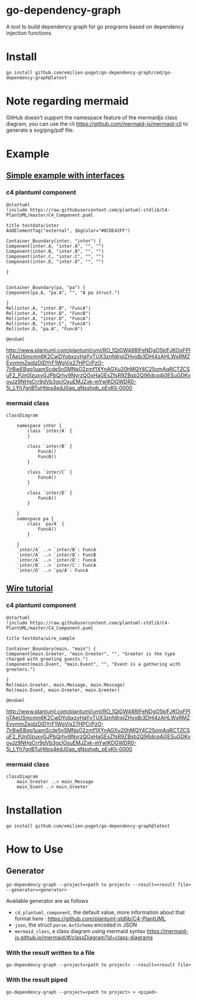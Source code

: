 # go-dependency-graph

A tool to build dependency graph for go programs based on dependency injection functions.

# Install

```
go install github.com/emilien-puget/go-dependency-graph/cmd/go-dependency-graph@latest
```
# Note regarding mermaid

GitHub doesn't support the namespace feature of the mermaidjs class diagram, you can use the
cli https://github.com/mermaid-js/mermaid-cli to generate a svg/png/pdf file.

# Example

## [Simple example with interfaces](./pkg/parse/testdata/inter)

### c4 plantuml component

```puml
@startuml
!include https://raw.githubusercontent.com/plantuml-stdlib/C4-PlantUML/master/C4_Component.puml

title testdata/inter
AddElementTag("external", $bgColor="#8CDE42FF")

Container_Boundary(inter, "inter") {
Component(inter.A, "inter.A", "", "")
Component(inter.B, "inter.B", "", "")
Component(inter.C, "inter.C", "", "")
Component(inter.D, "inter.D", "", "")

}


Container_Boundary(pa, "pa") {
Component(pa.A, "pa.A", "", "A pa struct.")

}
Rel(inter.A, "inter.B", "FuncA")
Rel(inter.A, "inter.B", "FuncB")
Rel(inter.A, "inter.D", "FuncA")
Rel(inter.B, "inter.C", "FuncA")
Rel(inter.D, "pa.A", "FuncA")

@enduml
```

http://www.plantuml.com/plantuml/uml/RO_1QiGW48RlFeNDgO5klFJKOqFPInTAeUSmcmn6K2CwDYobxzvHaYvTUX3znfdlrplZHvidb3DHI4zAHLWxRMZEvvmmZeidzDIDYrF1WgVix27HPCrPzO-7jrBwEBqg1uamScde5nSMNsO2zmf1XYnAGXu20hMQY4C25omAqRCTZCSuF2_PJn0lzuxvGJPbQrhv9NvrzQOxHaGEsZfsR9ZBsb2Q96dcq4j0ESuGDKvovJz9NHgCrr9dVb3gclOsuEMJZxk-mYwlKDGWDR0-5i_LYh7gnBTuHtlps4edJ0aq_gNsshqb_pEvKIj-0000

### mermaid class

```mermaid
classDiagram

    namespace inter {
        class `inter/A` {
        }

        class `inter/B` {
            FuncA()
            FuncB()
        }

        class `inter/C` {
            FuncA()
        }

        class `inter/D` {
            FuncA()
        }

    }
    namespace pa {
        class `pa/A` {
            FuncA()
        }

    }
    `inter/A` ..> `inter/B`: FuncA
    `inter/A` ..> `inter/B`: FuncB
    `inter/A` ..> `inter/D`: FuncA
    `inter/B` ..> `inter/C`: FuncA
    `inter/D` ..> `pa/A`: FuncA

```

## [Wire tutorial](https://github.com/google/wire/blob/main/_tutorial/main.go)

### c4 plantuml component

```puml
@startuml
!include https://raw.githubusercontent.com/plantuml-stdlib/C4-PlantUML/master/C4_Component.puml

title testdata/wire_sample

Container_Boundary(main, "main") {
Component(main.Greeter, "main.Greeter", "", "Greeter is the type charged with greeting guests.")
Component(main.Event, "main.Event", "", "Event is a gathering with greeters.")

}
Rel(main.Greeter, main.Message, main.Message)
Rel(main.Event, main.Greeter, main.Greeter)

@enduml
```

http://www.plantuml.com/plantuml/uml/RO_1QiGW48RlFeNDgO5klFJKOqFPInTAeUSmcmn6K2CwDYobxzvHaYvTUX3znfdlrplZHvidb3DHI4zAHLWxRMZEvvmmZeidzDIDYrF1WgVix27HPCrPzO-7jrBwEBqg1uamScde5nSMNsO2zmf1XYnAGXu20hMQY4C25omAqRCTZCSuF2_PJn0lzuxvGJPbQrhv9NvrzQOxHaGEsZfsR9ZBsb2Q96dcq4j0ESuGDKvovJz9NHgCrr9dVb3gclOsuEMJZxk-mYwlKDGWDR0-5i_LYh7gnBTuHtlps4edJ0aq_gNsshqb_pEvKIj-0000

### mermaid class

```mermaid
classDiagram
    main_Greeter ..> main_Message
    main_Event ..> main_Greeter
```

# Installation

`go install github.com/emilien-puget/go-dependency-graph@latest`

# How to Use

## Generator

`go-dependency-graph --project=<path to project> --result=<result file> --generator=<generator>`

Available generator are as follows

- `c4_plantuml_component`, the default value, more information about that format
  here : https://github.com/plantuml-stdlib/C4-PlantUML
- `json`, the struct `parse.AstSchema` encoded in JSON
- `mermaid_class`, a class diagram using mermaid
  syntax https://mermaid-js.github.io/mermaid/#/classDiagram?id=class-diagrams

### With the result written to a file

`go-dependency-graph --project=<path to project> --result=<result file>`

### With the result piped

`go-dependency-graph --project=<path to project> > <piped>`

